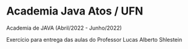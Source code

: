 # Academia Java Atos / UFN

Academia de JAVA (Abril/2022 - Junho/2022)

Exercício para entrega das aulas do Professor Lucas Alberto Shlestein
